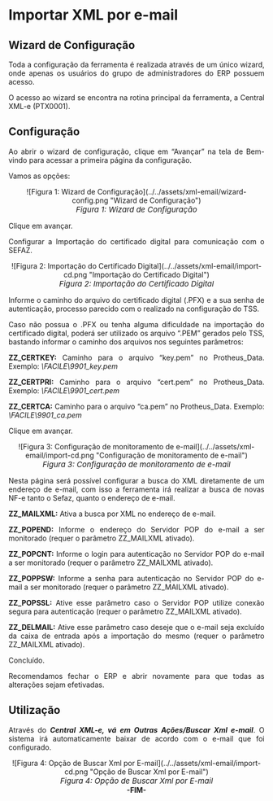 <style>
    p{
        text-align: justify;
    }
    #format{
        font-style: italic; 
        font-size: 15px;
    }
</style>

# Importar XML por e-mail

## Wizard de Configuração

Toda a configuração da ferramenta é realizada através de um único wizard, onde apenas os usuários do grupo de administradores do ERP possuem acesso.

O acesso ao wizard se encontra na rotina principal da ferramenta, a Central XML-e (PTX0001).

## Configuração

Ao abrir o wizard de configuração, clique em “Avançar” na tela de Bem-vindo para acessar a primeira página da configuração.

Vamos as opções:

<center>![Figura 1: Wizard de Configuração](../../assets/xml-email/wizard-config.png "Wizard de Configuração")
<br><span id="format">Figura 1: Wizard de Configuração</span><br></center>

Clique em avançar.

Configurar a Importação do certificado digital para comunicação com o SEFAZ.

<center>![Figura 2: Importação do Certificado Digital](../../assets/xml-email/import-cd.png "Importação do Certificado Digital")
<br><span id="format">Figura 2: Importação do Certificado Digital</span><br></center>

Informe o caminho do arquivo do certificado digital (.PFX) e a sua senha de autenticação, processo parecido com o realizado na configuração do TSS.

Caso não possua o .PFX ou tenha alguma dificuldade na importação do certificado digital, poderá ser utilizado os arquivo “.PEM” gerados pelo TSS, bastando informar o caminho dos arquivos nos seguintes parâmetros:

**ZZ_CERTKEY:** Caminho para o arquivo “key.pem” no Protheus_Data.
	Exemplo: *\FACILE\9901_key.pem*
                                                                     
**ZZ_CERTPRI:** Caminho para o arquivo “cert.pem” no Protheus_Data.
	Exemplo: *\FACILE\9901_cert.pem*

**ZZ_CERTCA:** Caminho para o arquivo “ca.pem” no Protheus_Data.
	Exemplo: *\FACILE\9901_ca.pem*

Clique em avançar.

<center>![Figura 3: Configuração de monitoramento de e-mail](../../assets/xml-email/import-cd.png "Configuração de monitoramento de e-mail")
<br><span id="format">Figura 3: Configuração de monitoramento de e-mail</span><br></center>

Nesta página será possível configurar a busca do XML diretamente de um endereço de e-mail, com isso a ferramenta irá realizar a busca de novas NF-e tanto o Sefaz, quanto o endereço de e-mail.

**ZZ_MAILXML:** Ativa a busca por XML no endereço de e-mail.

**ZZ_POPEND:** Informe o endereço do Servidor POP do e-mail a ser monitorado (requer o parâmetro ZZ_MAILXML ativado).

**ZZ_POPCNT:** Informe o login para autenticação no Servidor POP do e-mail a ser monitorado (requer o parâmetro ZZ_MAILXML ativado).

**ZZ_POPPSW:** Informe a senha para autenticação no Servidor POP do e-mail a ser monitorado (requer o parâmetro ZZ_MAILXML ativado).

**ZZ_POPSSL:** Ative esse parâmetro caso o Servidor POP utilize conexão segura para autenticação (requer o parâmetro ZZ_MAILXML ativado).

**ZZ_DELMAIL:** Ative esse parâmetro caso deseje que o e-mail seja excluído da caixa de entrada após a importação do mesmo (requer o parâmetro ZZ_MAILXML ativado).

Concluído.

Recomendamos fechar o ERP e abrir novamente para que todas as alterações sejam efetivadas.

## Utilização

Através do ***Central XML-e, vá em Outras Ações/Buscar Xml e-mail***. O sistema irá automaticamente baixar de acordo com o e-mail que foi configurado.

<center>![Figura 4: Opção de Buscar Xml por E-mail](../../assets/xml-email/import-cd.png "Opção de Buscar Xml por E-mail")
<br><span id="format">Figura 4: Opção de Buscar Xml por E-mail</span><br></center>

<div style="text-align: center; font-weight: bold;">-FIM-</div>